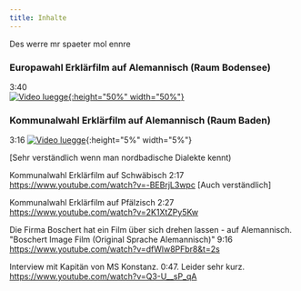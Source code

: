 ```yaml
---
title: Inhalte
---
```


Des werre mr spaeter mol ennre


### Europawahl Erklärfilm auf Alemannisch (Raum Bodensee)
3:40  
[![Video luegge](https://i.ytimg.com/vi/2dVhtN18X_k/0.jpg){:height="50%" width="50%"}](https://www.youtube.com/watch?v=2dVhtN18X_k)

### Kommunalwahl Erklärfilm auf Alemannisch (Raum Baden) 
3:16
[![Video luegge](https://i.ytimg.com/vi/nfoXq9TDYf4/0.jpg)](https://www.youtube.com/watch?v=nfoXq9TDYf4){:height="5%" width="5%"}

[Sehr verständlich wenn man nordbadische Dialekte kennt)

Kommunalwahl Erklärfilm auf Schwäbisch 2:17
https://www.youtube.com/watch?v=-BEBrjL3wpc
[Auch verständlich]

Kommunalwahl Erklärfilm auf Pfälzisch 2:27
https://www.youtube.com/watch?v=2K1XtZPy5Kw

Die Firma Boschert hat ein Film über sich drehen lassen - auf Alemannisch. "Boschert Image Film (Original Sprache Alemannisch)" 9:16
 https://www.youtube.com/watch?v=dfWlw8PFbr8&t=2s

Interview mit Kapitän von MS Konstanz. 0:47. Leider sehr kurz.
https://www.youtube.com/watch?v=Q3-U__sP_qA
